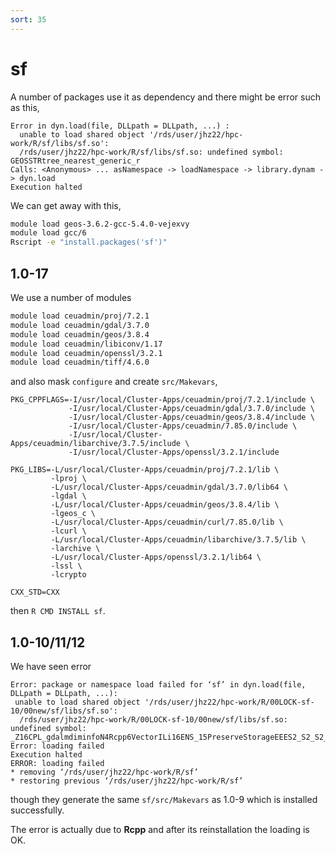 ```yaml
---
sort: 35
---
```


# sf

A number of packages use it as dependency and there might be error such as this,

```
Error in dyn.load(file, DLLpath = DLLpath, ...) :
  unable to load shared object '/rds/user/jhz22/hpc-work/R/sf/libs/sf.so':
  /rds/user/jhz22/hpc-work/R/sf/libs/sf.so: undefined symbol: GEOSSTRtree_nearest_generic_r
Calls: <Anonymous> ... asNamespace -> loadNamespace -> library.dynam -> dyn.load
Execution halted
```

We can get away with this,

```bash
module load geos-3.6.2-gcc-5.4.0-vejexvy
module load gcc/6
Rscript -e "install.packages('sf')"
```

## 1.0-17

We use a number of modules

```bash
module load ceuadmin/proj/7.2.1
module load ceuadmin/gdal/3.7.0
module load ceuadmin/geos/3.8.4
module load ceuadmin/libiconv/1.17
module load ceuadmin/openssl/3.2.1
module load ceuadmin/tiff/4.6.0
```

and also mask `configure` and create `src/Makevars`,

```
PKG_CPPFLAGS=-I/usr/local/Cluster-Apps/ceuadmin/proj/7.2.1/include \
             -I/usr/local/Cluster-Apps/ceuadmin/gdal/3.7.0/include \
             -I/usr/local/Cluster-Apps/ceuadmin/geos/3.8.4/include \
             -I/usr/local/Cluster-Apps/ceuadmin/7.85.0/include \
             -I/usr/local/Cluster-Apps/ceuadmin/libarchive/3.7.5/include \
             -I/usr/local/Cluster-Apps/openssl/3.2.1/include

PKG_LIBS=-L/usr/local/Cluster-Apps/ceuadmin/proj/7.2.1/lib \
         -lproj \
         -L/usr/local/Cluster-Apps/ceuadmin/gdal/3.7.0/lib64 \
         -lgdal \
         -L/usr/local/Cluster-Apps/ceuadmin/geos/3.8.4/lib \
         -lgeos_c \
         -L/usr/local/Cluster-Apps/ceuadmin/curl/7.85.0/lib \
         -lcurl \
         -L/usr/local/Cluster-Apps/ceuadmin/libarchive/3.7.5/lib \
         -larchive \
         -L/usr/local/Cluster-Apps/openssl/3.2.1/lib64 \
         -lssl \
         -lcrypto

CXX_STD=CXX
```

then `R CMD INSTALL sf`.

## 1.0-10/11/12

We have seen error

```
Error: package or namespace load failed for ‘sf’ in dyn.load(file, DLLpath = DLLpath, ...):
 unable to load shared object '/rds/user/jhz22/hpc-work/R/00LOCK-sf-10/00new/sf/libs/sf.so':
  /rds/user/jhz22/hpc-work/R/00LOCK-sf-10/00new/sf/libs/sf.so: undefined symbol: _Z16CPL_gdalmdiminfoN4Rcpp6VectorILi16ENS_15PreserveStorageEEES2_S2_S2_
Error: loading failed
Execution halted
ERROR: loading failed
* removing ‘/rds/user/jhz22/hpc-work/R/sf’
* restoring previous ‘/rds/user/jhz22/hpc-work/R/sf’
```

though they generate the same `sf/src/Makevars` as 1.0-9 which is installed successfully.

The error is actually due to **Rcpp** and after its reinstallation the loading is OK.
